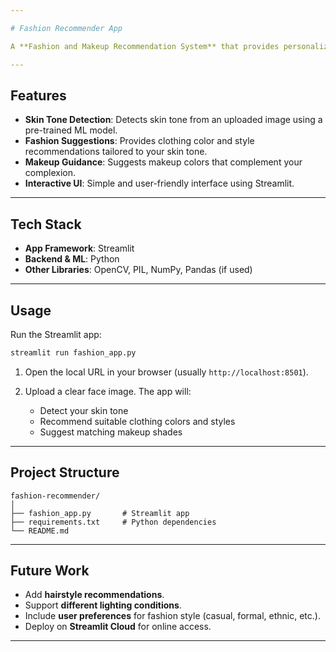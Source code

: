 ```yaml
---

# Fashion Recommender App

A **Fashion and Makeup Recommendation System** that provides personalized suggestions based on a user's **skin tone**. Built using **Python** and **Streamlit**, this app helps users choose clothing colors, styles, and makeup that best suit their complexion.

---
```


## Features

* **Skin Tone Detection**: Detects skin tone from an uploaded image using a pre-trained ML model.
* **Fashion Suggestions**: Provides clothing color and style recommendations tailored to your skin tone.
* **Makeup Guidance**: Suggests makeup colors that complement your complexion.
* **Interactive UI**: Simple and user-friendly interface using Streamlit.

---

## Tech Stack

* **App Framework**: Streamlit
* **Backend & ML**: Python
* **Other Libraries**: OpenCV, PIL, NumPy, Pandas (if used)

---

## Usage

Run the Streamlit app:

```bash
streamlit run fashion_app.py
```

1. Open the local URL in your browser (usually `http://localhost:8501`).
2. Upload a clear face image. The app will:

   * Detect your skin tone
   * Recommend suitable clothing colors and styles
   * Suggest matching makeup shades

---

## Project Structure

```
fashion-recommender/
│
├── fashion_app.py       # Streamlit app
├── requirements.txt     # Python dependencies
└── README.md
```

---

## Future Work

* Add **hairstyle recommendations**.
* Support **different lighting conditions**.
* Include **user preferences** for fashion style (casual, formal, ethnic, etc.).
* Deploy on **Streamlit Cloud** for online access.

---

